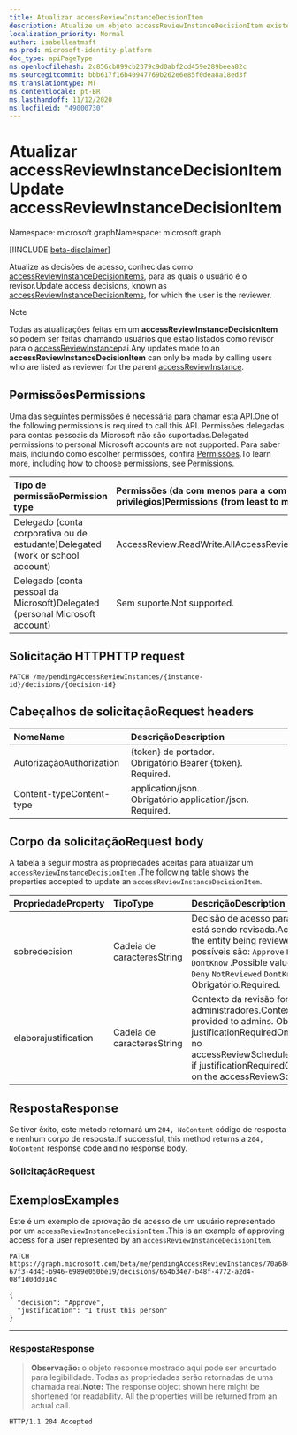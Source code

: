 ```yaml
---
title: Atualizar accessReviewInstanceDecisionItem
description: Atualize um objeto accessReviewInstanceDecisionItem existente que chama o usuário é o revisor de.
localization_priority: Normal
author: isabelleatmsft
ms.prod: microsoft-identity-platform
doc_type: apiPageType
ms.openlocfilehash: 2c856cb899cb2379c9d0abf2cd459e289beea82c
ms.sourcegitcommit: bbb617f16b40947769b262e6e85f0dea8a18ed3f
ms.translationtype: MT
ms.contentlocale: pt-BR
ms.lasthandoff: 11/12/2020
ms.locfileid: "49000730"
---
```

# <a name="update-accessreviewinstancedecisionitem"></a><span data-ttu-id="82e36-103">Atualizar accessReviewInstanceDecisionItem</span><span class="sxs-lookup"><span data-stu-id="82e36-103">Update accessReviewInstanceDecisionItem</span></span>

<span data-ttu-id="82e36-104">Namespace: microsoft.graph</span><span class="sxs-lookup"><span data-stu-id="82e36-104">Namespace: microsoft.graph</span></span>

[!INCLUDE [beta-disclaimer](../../includes/beta-disclaimer.md)]

<span data-ttu-id="82e36-105">Atualize as decisões de acesso, conhecidas como [accessReviewInstanceDecisionItems](../resources/accessreviewinstancedecisionitem.md), para as quais o usuário é o revisor.</span><span class="sxs-lookup"><span data-stu-id="82e36-105">Update access decisions, known as [accessReviewInstanceDecisionItems](../resources/accessreviewinstancedecisionitem.md), for which the user is the reviewer.</span></span>

>[!NOTE]
><span data-ttu-id="82e36-106">Todas as atualizações feitas em um **accessReviewInstanceDecisionItem** só podem ser feitas chamando usuários que estão listados como revisor para o [accessReviewInstance](../resources/accessreviewinstance.md)pai.</span><span class="sxs-lookup"><span data-stu-id="82e36-106">Any updates made to an **accessReviewInstanceDecisionItem** can only be made by calling users who are listed as reviewer for the parent [accessReviewInstance](../resources/accessreviewinstance.md).</span></span>

## <a name="permissions"></a><span data-ttu-id="82e36-107">Permissões</span><span class="sxs-lookup"><span data-stu-id="82e36-107">Permissions</span></span>
<span data-ttu-id="82e36-108">Uma das seguintes permissões é necessária para chamar esta API.</span><span class="sxs-lookup"><span data-stu-id="82e36-108">One of the following permissions is required to call this API.</span></span> <span data-ttu-id="82e36-109">Permissões delegadas para contas pessoais da Microsoft não são suportadas.</span><span class="sxs-lookup"><span data-stu-id="82e36-109">Delegated permissions to personal Microsoft accounts are not supported.</span></span> <span data-ttu-id="82e36-110">Para saber mais, incluindo como escolher permissões, confira [Permissões](/graph/permissions-reference).</span><span class="sxs-lookup"><span data-stu-id="82e36-110">To learn more, including how to choose permissions, see [Permissions](/graph/permissions-reference).</span></span>

|<span data-ttu-id="82e36-111">Tipo de permissão</span><span class="sxs-lookup"><span data-stu-id="82e36-111">Permission type</span></span>                        | <span data-ttu-id="82e36-112">Permissões (da com menos para a com mais privilégios)</span><span class="sxs-lookup"><span data-stu-id="82e36-112">Permissions (from least to most privileged)</span></span>              |
|:--------------------------------------|:---------------------------------------------------------|
|<span data-ttu-id="82e36-113">Delegado (conta corporativa ou de estudante)</span><span class="sxs-lookup"><span data-stu-id="82e36-113">Delegated (work or school account)</span></span>     | <span data-ttu-id="82e36-114">AccessReview.ReadWrite.All</span><span class="sxs-lookup"><span data-stu-id="82e36-114">AccessReview.ReadWrite.All</span></span> |
|<span data-ttu-id="82e36-115">Delegado (conta pessoal da Microsoft)</span><span class="sxs-lookup"><span data-stu-id="82e36-115">Delegated (personal Microsoft account)</span></span>|<span data-ttu-id="82e36-116">Sem suporte.</span><span class="sxs-lookup"><span data-stu-id="82e36-116">Not supported.</span></span>|

## <a name="http-request"></a><span data-ttu-id="82e36-117">Solicitação HTTP</span><span class="sxs-lookup"><span data-stu-id="82e36-117">HTTP request</span></span>
<!-- { "blockType": "ignored" } -->
```http
PATCH /me/pendingAccessReviewInstances/{instance-id}/decisions/{decision-id}
```
## <a name="request-headers"></a><span data-ttu-id="82e36-118">Cabeçalhos de solicitação</span><span class="sxs-lookup"><span data-stu-id="82e36-118">Request headers</span></span>
| <span data-ttu-id="82e36-119">Nome</span><span class="sxs-lookup"><span data-stu-id="82e36-119">Name</span></span>         | <span data-ttu-id="82e36-120">Descrição</span><span class="sxs-lookup"><span data-stu-id="82e36-120">Description</span></span> |
|:-------------|:------------|
|<span data-ttu-id="82e36-121">Autorização</span><span class="sxs-lookup"><span data-stu-id="82e36-121">Authorization</span></span>|<span data-ttu-id="82e36-p102">{token} de portador. Obrigatório.</span><span class="sxs-lookup"><span data-stu-id="82e36-p102">Bearer {token}. Required.</span></span>|
| <span data-ttu-id="82e36-124">Content-type</span><span class="sxs-lookup"><span data-stu-id="82e36-124">Content-type</span></span> | <span data-ttu-id="82e36-p103">application/json. Obrigatório.</span><span class="sxs-lookup"><span data-stu-id="82e36-p103">application/json. Required.</span></span> |

## <a name="request-body"></a><span data-ttu-id="82e36-127">Corpo da solicitação</span><span class="sxs-lookup"><span data-stu-id="82e36-127">Request body</span></span>
<span data-ttu-id="82e36-128">A tabela a seguir mostra as propriedades aceitas para atualizar um `accessReviewInstanceDecisionItem` .</span><span class="sxs-lookup"><span data-stu-id="82e36-128">The following table shows the properties accepted to update an `accessReviewInstanceDecisionItem`.</span></span>

| <span data-ttu-id="82e36-129">Propriedade</span><span class="sxs-lookup"><span data-stu-id="82e36-129">Property</span></span>     | <span data-ttu-id="82e36-130">Tipo</span><span class="sxs-lookup"><span data-stu-id="82e36-130">Type</span></span>       | <span data-ttu-id="82e36-131">Descrição</span><span class="sxs-lookup"><span data-stu-id="82e36-131">Description</span></span> |
|:-------------|:------------|:------------|
| <span data-ttu-id="82e36-132">sobre</span><span class="sxs-lookup"><span data-stu-id="82e36-132">decision</span></span>  | <span data-ttu-id="82e36-133">Cadeia de caracteres</span><span class="sxs-lookup"><span data-stu-id="82e36-133">String</span></span> | <span data-ttu-id="82e36-134">Decisão de acesso para a entidade que está sendo revisada.</span><span class="sxs-lookup"><span data-stu-id="82e36-134">Access decision for the entity being reviewed.</span></span> <span data-ttu-id="82e36-135">Os valores possíveis são: `Approve` `Deny` `NotReviewed` `DontKnow` .</span><span class="sxs-lookup"><span data-stu-id="82e36-135">Possible values are: `Approve` `Deny` `NotReviewed` `DontKnow`.</span></span> <span data-ttu-id="82e36-136">Obrigatório.</span><span class="sxs-lookup"><span data-stu-id="82e36-136">Required.</span></span>  |
|  <span data-ttu-id="82e36-137">elabora</span><span class="sxs-lookup"><span data-stu-id="82e36-137">justification</span></span> | <span data-ttu-id="82e36-138">Cadeia de caracteres</span><span class="sxs-lookup"><span data-stu-id="82e36-138">String</span></span> | <span data-ttu-id="82e36-139">Contexto da revisão fornecida aos administradores.</span><span class="sxs-lookup"><span data-stu-id="82e36-139">Context of the review provided to admins.</span></span> <span data-ttu-id="82e36-140">Obrigatório se justificationRequiredOnApproval for true no accessReviewScheduleDefinition.</span><span class="sxs-lookup"><span data-stu-id="82e36-140">Required if justificationRequiredOnApproval is True on the accessReviewScheduleDefinition.</span></span>  |

## <a name="response"></a><span data-ttu-id="82e36-141">Resposta</span><span class="sxs-lookup"><span data-stu-id="82e36-141">Response</span></span>
<span data-ttu-id="82e36-142">Se tiver êxito, este método retornará um `204, NoContent` código de resposta e nenhum corpo de resposta.</span><span class="sxs-lookup"><span data-stu-id="82e36-142">If successful, this method returns a `204, NoContent` response code and no response body.</span></span>

### <a name="request"></a><span data-ttu-id="82e36-143">Solicitação</span><span class="sxs-lookup"><span data-stu-id="82e36-143">Request</span></span>
## <a name="examples"></a><span data-ttu-id="82e36-144">Exemplos</span><span class="sxs-lookup"><span data-stu-id="82e36-144">Examples</span></span>

<span data-ttu-id="82e36-145">Este é um exemplo de aprovação de acesso de um usuário representado por um `accessReviewInstanceDecisionItem` .</span><span class="sxs-lookup"><span data-stu-id="82e36-145">This is an example of approving access for a user represented by an `accessReviewInstanceDecisionItem`.</span></span>

<!-- {
  "blockType": "request",
  "name": "update_accessReviewInstanceDecisionItem"
}-->
```http
PATCH https://graph.microsoft.com/beta/me/pendingAccessReviewInstances/70a68410-67f3-4d4c-b946-6989e050be19/decisions/654b34e7-b48f-4772-a2d4-08f1d0dd014c

{
  "decision": "Approve",
  "justification": "I trust this person"
}
```

---

### <a name="response"></a><span data-ttu-id="82e36-146">Resposta</span><span class="sxs-lookup"><span data-stu-id="82e36-146">Response</span></span>
><span data-ttu-id="82e36-p106">**Observação:** o objeto response mostrado aqui pode ser encurtado para legibilidade. Todas as propriedades serão retornadas de uma chamada real.</span><span class="sxs-lookup"><span data-stu-id="82e36-p106">**Note:** The response object shown here might be shortened for readability. All the properties will be returned from an actual call.</span></span>
<!-- {
  "blockType": "response",
  "truncated": false
} -->
```http
HTTP/1.1 204 Accepted
```

<!--
{
  "type": "#page.annotation",
  "description": "Update accessReviewInstanceDecisionItem",
  "keywords": "",
  "section": "documentation",
  "tocPath": "",
  "suppressions": [
  ]
}
-->
